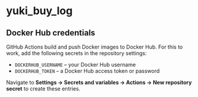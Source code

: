 # yuki_buy_log

## Docker Hub credentials

GitHub Actions build and push Docker images to Docker Hub. For this to work,
add the following secrets in the repository settings:

- `DOCKERHUB_USERNAME` – your Docker Hub username
- `DOCKERHUB_TOKEN` – a Docker Hub access token or password

Navigate to **Settings → Secrets and variables → Actions → New repository
secret** to create these entries.